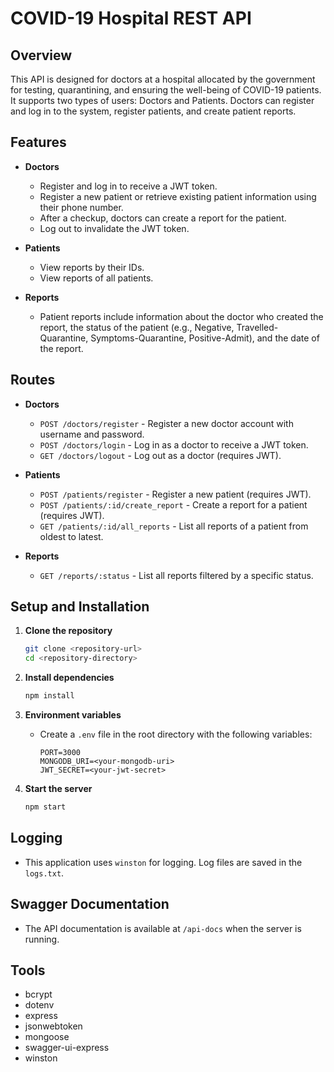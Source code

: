 # COVID-19 Hospital REST API

## Overview
This API is designed for doctors at a hospital allocated by the government for testing, quarantining, and ensuring the well-being of COVID-19 patients. It supports two types of users: Doctors and Patients. Doctors can register and log in to the system, register patients, and create patient reports.

## Features
- **Doctors**
  - Register and log in to receive a JWT token.
  - Register a new patient or retrieve existing patient information using their phone number.
  - After a checkup, doctors can create a report for the patient.
  - Log out to invalidate the JWT token.

- **Patients**
  - View reports by their IDs.
  - View reports of all patients.

- **Reports**
  - Patient reports include information about the doctor who created the report, the status of the patient (e.g., Negative, Travelled-Quarantine, Symptoms-Quarantine, Positive-Admit), and the date of the report.

## Routes
- **Doctors**
  - `POST /doctors/register` - Register a new doctor account with username and password.
  - `POST /doctors/login` - Log in as a doctor to receive a JWT token.
  - `GET /doctors/logout` - Log out as a doctor (requires JWT).

- **Patients**
  - `POST /patients/register` - Register a new patient (requires JWT).
  - `POST /patients/:id/create_report` - Create a report for a patient (requires JWT).
  - `GET /patients/:id/all_reports` - List all reports of a patient from oldest to latest.

- **Reports**
  - `GET /reports/:status` - List all reports filtered by a specific status.

## Setup and Installation
1. **Clone the repository**
    ```bash
    git clone <repository-url>
    cd <repository-directory>
    ```

2. **Install dependencies**
    ```bash
    npm install
    ```

3. **Environment variables**
   - Create a `.env` file in the root directory with the following variables:
     ```
     PORT=3000
     MONGODB_URI=<your-mongodb-uri>
     JWT_SECRET=<your-jwt-secret>
     ```

4. **Start the server**
    ```bash
    npm start
    ```

## Logging
- This application uses `winston` for logging. Log files are saved in the `logs.txt`.

## Swagger Documentation
- The API documentation is available at `/api-docs` when the server is running.

## Tools
- bcrypt
- dotenv
- express
- jsonwebtoken
- mongoose
- swagger-ui-express
- winston